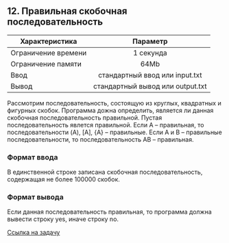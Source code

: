 ## 12. Правильная скобочная последовательность

| Характеристика      |             	Параметр             |
|---------------------|:---------------------------------:|
| Ограничение времени |            	1 секунда            |
| Ограничение памяти	 |               64Mb               |
| Ввод                |  стандартный ввод или input.txt   |
| Вывод               | 	стандартный вывод или output.txt | 

Рассмотрим последовательность, состоящую из круглых, квадратных и фигурных скобок. Программа дожна определить, является ли данная скобочная последовательность правильной. Пустая последовательность явлется правильной. Если A – правильная, то последовательности (A), [A], {A} – правильные. Если A и B – правильные последовательности, то последовательность AB – правильная.

### Формат ввода

В единственной строке записана скобочная последовательность, содержащая не более 100000 скобок.

### Формат вывода

Если данная последовательность правильная, то программа должна вывести строку yes, иначе строку no.

[Ссылка на задачу](https://contest.yandex.ru/contest/45468/problems/12/) 

